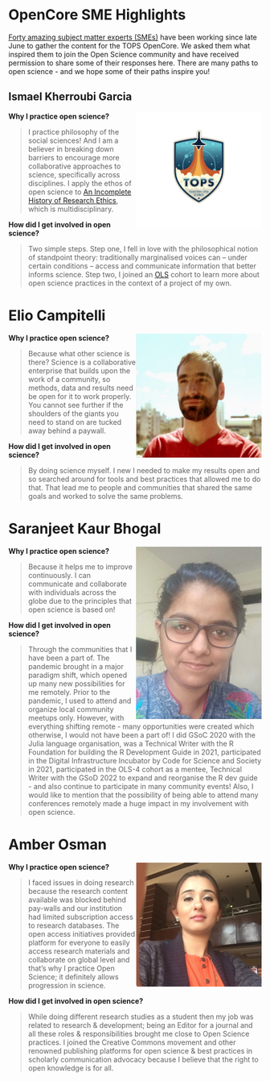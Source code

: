 # OpenCore SME Highlights
[Forty amazing subject matter experts (SMEs)](https://github.com/nasa/Transform-to-Open-Science/blob/main/docs/Area2_Capacity_Sharing/OpenCore/OpenCore_leads.md) have been working since late June to gather the content for the TOPS OpenCore. We asked them what inspired them to join the Open Science community and have received permission to share some of their responses here. There are many paths to open science - and we hope some of their paths inspire you!

## Ismael Kherroubi Garcia
<img align="right" src="/docs/Area2_Capacity_Sharing/OpenCore/images/Tops_Logo_OG_NEW_OG.png" width="250" alt="Transform to Open Science Logo that shows a top as a rocket taking off and the text Transform to Open Science in the white vapor plume around the launch site">

**Why I practice open science?**
> I practice philosophy of the social sciences! And I am a believer in breaking down barriers to encourage more collaborative approaches to science, specifically across disciplines. I apply the ethos of open science to [An Incomplete History of Research Ethics](https://github.com/Ismael-KG/An_Incomplete_History_of_Research_Ethics), which is multidisciplinary.

**How did I get involved in open science?**
> Two simple steps. Step one, I fell in love with the philosophical notion of standpoint theory: traditionally marginalised voices can – under certain conditions – access and communicate information that better informs science. Step two, I joined an [OLS](https://openlifesci.org) cohort to learn more about open science practices in the context of a project of my own. 

# Elio Campitelli
<img align="right" src="/docs/Area2_Capacity_Sharing/OpenCore/images/elio.png" width="250" alt="Transform to Open Science Logo that shows a top as a rocket taking off and the text Transform to Open Science in the white vapor plume around the launch site">

**Why I practice open science?**
> Because what other science is there? Science is a collaborative enterprise that builds upon the work of a community, so methods, data and results need be open for it to work properly. You cannot see further if the shoulders of the giants you need to stand on are tucked away behind a paywall.

**How did I get involved in open science?**
> By doing science myself. I new I needed to make my results open and so searched around for tools and best practices that allowed me to do that. That lead me to people and communities that shared the same goals and worked to solve the same problems.

# Saranjeet Kaur Bhogal
<img align="right" src="/docs/Area2_Capacity_Sharing/OpenCore/images/saranjeet.jpeg" width="250" alt="Transform to Open Science Logo that shows a top as a rocket taking off and the text Transform to Open Science in the white vapor plume around the launch site">

**Why I practice open science?**
> Because it helps me to improve continuously. I can communicate and collaborate with individuals across the globe due to the principles that open science is based on!

**How did I get involved in open science?**
> Through the communities that I have been a part of. The pandemic brought in a major paradigm shift, which opened up many new possibilities for me remotely. Prior to the pandemic, I used to attend and organize local community meetups only. However, with everything shifting remote - many opportunities were created which otherwise, I would not have been a part of!
I did GSoC 2020 with the Julia language organisation, was a Technical Writer with the R Foundation for building the R Development Guide in 2021, participated in the Digital Infrastructure Incubator by Code for Science and Society in 2021, participated in the OLS-4 cohort as a mentee, Technical Writer with the GSoD 2022 to expand and reorganise the R dev guide - and also continue to participate in many community events!
Also, I would like to mention that the possibility of being able to attend many conferences remotely made a huge impact in my involvement with open science. 


# Amber Osman
<img align="right" src="/docs/Area2_Capacity_Sharing/OpenCore/images/amber.png" width="250" alt="Transform to Open Science Logo that shows a top as a rocket taking off and the text Transform to Open Science in the white vapor plume around the launch site">

**Why I practice open science?**
> I faced issues in doing research because the research content available was blocked behind pay-walls and our institution had limited subscription access to research databases. 
The open access initiatives provided platform for everyone to easily access research materials and collaborate on global level and that’s why I practice Open Science; it definitely allows progression in science.

**How did I get involved in open science?**
> While doing different research studies as a student then my job was related to research & development; being an Editor for a journal and all these roles & responsibilities brought me close to Open Science practices. I joined the Creative Commons movement and other renowned publishing platforms for open science & best practices in scholarly communication advocacy because I believe that the right to open knowledge is for all.


